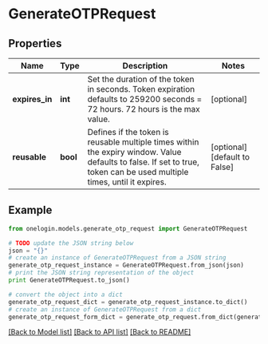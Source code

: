 # GenerateOTPRequest


## Properties
Name | Type | Description | Notes
------------ | ------------- | ------------- | -------------
**expires_in** | **int** | Set the duration of the token in seconds. Token expiration defaults to 259200 seconds &#x3D; 72 hours. 72 hours is the max value. | [optional] 
**reusable** | **bool** | Defines if the token is reusable multiple times within the expiry window. Value defaults to false. If set to true, token can be used multiple times, until it expires. | [optional] [default to False]

## Example

```python
from onelogin.models.generate_otp_request import GenerateOTPRequest

# TODO update the JSON string below
json = "{}"
# create an instance of GenerateOTPRequest from a JSON string
generate_otp_request_instance = GenerateOTPRequest.from_json(json)
# print the JSON string representation of the object
print GenerateOTPRequest.to_json()

# convert the object into a dict
generate_otp_request_dict = generate_otp_request_instance.to_dict()
# create an instance of GenerateOTPRequest from a dict
generate_otp_request_form_dict = generate_otp_request.from_dict(generate_otp_request_dict)
```
[[Back to Model list]](../README.md#documentation-for-models) [[Back to API list]](../README.md#documentation-for-api-endpoints) [[Back to README]](../README.md)


